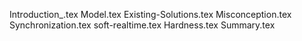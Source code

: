 Introduction_.tex
Model.tex
Existing-Solutions.tex
Misconception.tex
Synchronization.tex
soft-realtime.tex
Hardness.tex
Summary.tex
  
  
  